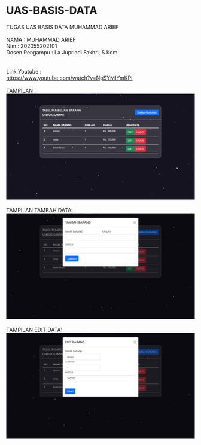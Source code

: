 # UAS-BASIS-DATA

TUGAS UAS BASIS DATA MUHAMMAD ARIEF <br> <br>
NAMA : MUHAMMAD ARIEF <br>
Nim : 202055202101 <br>
Dosen Pengampu : La Jupriadi Fakhri, S.Kom <br>
<br><br>
Link Youtube : <br>
https://www.youtube.com/watch?v=NpSYMIYmKPI
<br><br>
TAMPILAN :
<img src="image.png">
<br><br>
TAMPILAN TAMBAH DATA:
<img src="image2.png">
<br><br>
TAMPILAN EDIT DATA:
<img src="image1.png">
